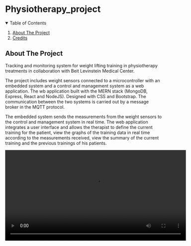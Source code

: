 # Physiotherapy_project
<!-- TABLE OF CONTENTS -->
<details open="open">
  <summary>Table of Contents</summary>
  <ol>
    <li><a href="#about-the-project">About The Project</a></li>
    <li><a href="#credits">Credits</a></li>
  </ol>
</details>

## About The Project
Tracking and monitoring system for weight lifting training in physiotherapy treatments in collaboration with Beit Levinstein Medical Center.

The project includes weight sensors connected to a microcontroller with an embedded system 
and a control and management system as a web application. 
The wb application built with the MERN stack (MongoDB, Express, React and NodeJS).
Designed with CSS and Bootstrap.
The communication between the two systems is carried out by a message broker in the MQTT protocol.

The embedded system sends the measurements from the weight sensors to the control and management system in real time. 
The web application integrates a user interface and allows the therapist to define the current training for the patient, 
view the graphs of the training data in real time according to the measurements received, 
view the summary of the current training and the previous trainings of his patients.

<video width="581" src="https://github.com/Reut-Levenberg/Physiotherapy_project/assets/85216945/999ba134-1a7c-49b7-a7e5-24d93f3cd239"/>

## Credits

This project was done with my classmate Nitzan Popovich. 





